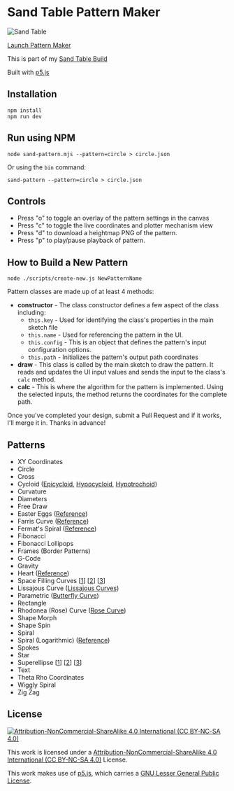 # Sand Table Pattern Maker

![Sand Table](sand_table_pattern_maker.jpg)

[Launch Pattern Maker](https://markroland.github.io/sand-table-pattern-maker/)

This is part of my [Sand Table Build](https://markroland.com/portfolio/sand-table)

Built with [p5.js](https://p5js.org)

## Installation

```
npm install
npm run dev
```

## Run using NPM

```
node sand-pattern.mjs --pattern=circle > circle.json
```

Or using the `bin` command:

```
sand-pattern --pattern=circle > circle.json
```

## Controls

 - Press "o" to toggle an overlay of the pattern settings in the canvas
 - Press "c" to toggle the live coordinates and plotter mechanism view
 - Press "d" to download a heightmap PNG of the pattern.
 - Press "p" to play/pause playback of pattern.

## How to Build a New Pattern

```
node ./scripts/create-new.js NewPatternName
```

Pattern classes are made up of at least 4 methods:

 - **constructor** - The class constructor defines a few aspect of the class including:
   - `this.key` - Used for identifying the class's properties in the main sketch file
   - `this.name` - Used for referencing the pattern in the UI.
   - `this.config` - This is an object that defines the pattern's input configuration options.
   - `this.path` - Initializes the pattern's output path coordinates
 - **draw** - This class is called by the main sketch to draw the pattern. It reads and
   updates the UI input values and sends the input to the class's `calc` method.
 - **calc** - This is where the algorithm for the pattern is implemented. Using the selected
   inputs, the method returns the coordinates for the complete path.

Once you've completed your design, submit a Pull Request and if it works, I'll merge it in. Thanks in advance!

## Patterns

- XY Coordinates
- Circle
- Cross
- Cycloid ([Epicycloid](https://en.wikipedia.org/wiki/Epicycloid), [Hypocycloid](https://en.wikipedia.org/wiki/Hypocycloid), [Hypotrochoid](https://en.wikipedia.org/wiki/Hypotrochoid))
- Curvature
- Diameters
- Free Draw
- Easter Eggs ([Reference](https://math.stackexchange.com/questions/3375853/parametric-equations-for-a-true-egg-shape))
- Farris Curve ([Reference](http://www.sineofthetimes.org/the-art-of-parametric-equations-2/))
- Fermat's Spiral ([Reference](https://en.wikipedia.org/wiki/Fermat%27s_spiral))
- Fibonacci
- Fibonacci Lollipops
- Frames (Border Patterns)
- G-Code
- Gravity
- Heart ([Reference](http://mathworld.wolfram.com/HeartCurve.html))
- Space Filling Curves \[[1](https://p5js.org/examples/simulate-l-systems.html)\] \[[2](https://en.wikipedia.org/wiki/Space-filling_curve)\] \[[3](https://fedimser.github.io/l-systems.html)\]
- Lissajous Curve ([Lissajous Curves](https://en.wikipedia.org/wiki/Lissajous_curve))
- Parametric ([Butterfly Curve](https://en.wikipedia.org/wiki/Butterfly_curve_(transcendental)))
- Rectangle
- Rhodonea (Rose) Curve ([Rose Curve](https://en.wikipedia.org/wiki/Rose_(mathematics)))
- Shape Morph
- Shape Spin
- Spiral
- Spiral (Logarithmic) ([Reference](https://en.wikipedia.org/wiki/Logarithmic_spiral))
- Spokes
- Star
- Superellipse \[[1](https://en.wikipedia.org/wiki/Superellipse)\] \[[2](https://mathworld.wolfram.com/Superellipse.html)\] \[[3](https://thecodingtrain.com/CodingChallenges/019-superellipse.html)\]
- Text
- Theta Rho Coordinates
- Wiggly Spiral
- Zig Zag

## License

[![Attribution-NonCommercial-ShareAlike 4.0 International (CC BY-NC-SA 4.0)](https://i.creativecommons.org/l/by-nd/2.0/88x31.png)](https://creativecommons.org/licenses/by-nc-sa/4.0/)

This work is licensed under a [Attribution-NonCommercial-ShareAlike 4.0 International (CC BY-NC-SA 4.0)](https://creativecommons.org/licenses/by-nc-sa/4.0/) License.

This work makes use of [p5.js](https://p5js.org), which carries a [GNU Lesser General Public License](https://p5js.org/copyright.html).
